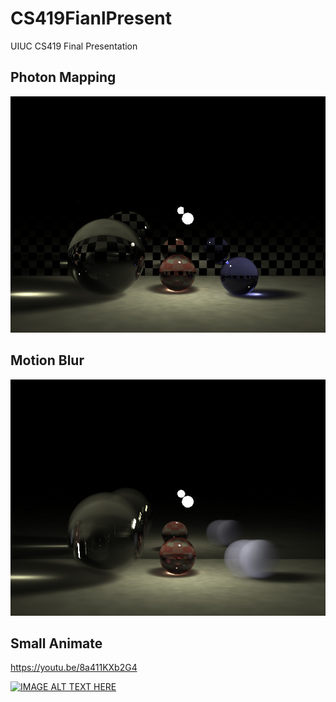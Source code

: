 # CS419FianlPresent
UIUC CS419 Final Presentation

## Photon Mapping
![alt text](https://raw.githubusercontent.com/wu6u3/CS419FianlPresent/master/output_caustic.jpg)

## Motion Blur
![alt text](https://raw.githubusercontent.com/wu6u3/CS419FianlPresent/master/merge_image.jpg)

## Small Animate
https://youtu.be/8a411KXb2G4

[![IMAGE ALT TEXT HERE](https://img.youtube.com/vi/8a411KXb2G4/0.jpg)](https://www.youtube.com/watch?v=8a411KXb2G4)
